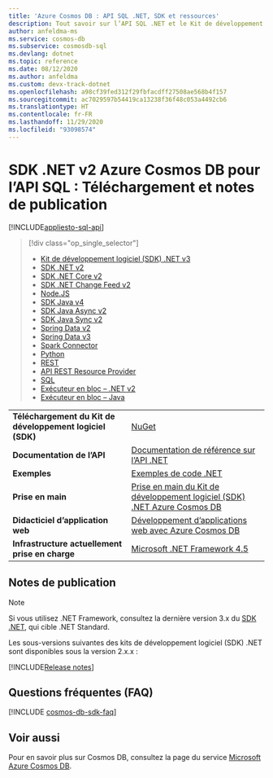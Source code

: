 ```yaml
---
title: 'Azure Cosmos DB : API SQL .NET, SDK et ressources'
description: Tout savoir sur l’API SQL .NET et le Kit de développement logiciel (SDK), y compris les dates de sortie, les dates de déclassement et les modifications effectuées entre chaque version du Kit de développement logiciel (SDK) .NET Azure Cosmos DB.
author: anfeldma-ms
ms.service: cosmos-db
ms.subservice: cosmosdb-sql
ms.devlang: dotnet
ms.topic: reference
ms.date: 08/12/2020
ms.author: anfeldma
ms.custom: devx-track-dotnet
ms.openlocfilehash: a98cf39fed312f29fbfacdff27508ae568b4f157
ms.sourcegitcommit: ac7029597b54419ca13238f36f48c053a4492cb6
ms.translationtype: HT
ms.contentlocale: fr-FR
ms.lasthandoff: 11/29/2020
ms.locfileid: "93098574"
---
```

# <a name="azure-cosmos-db-net-sdk-v2-for-sql-api-download-and-release-notes"></a>SDK .NET v2 Azure Cosmos DB pour l’API SQL : Téléchargement et notes de publication
[!INCLUDE[appliesto-sql-api](includes/appliesto-sql-api.md)]

> [!div class="op_single_selector"]
> * [Kit de développement logiciel (SDK) .NET v3](sql-api-sdk-dotnet-standard.md)
> * [SDK .NET v2](sql-api-sdk-dotnet.md)
> * [SDK .NET Core v2](sql-api-sdk-dotnet-core.md)
> * [SDK .NET Change Feed v2](sql-api-sdk-dotnet-changefeed.md)
> * [Node.JS](sql-api-sdk-node.md)
> * [SDK Java v4](sql-api-sdk-java-v4.md)
> * [SDK Java Async v2](sql-api-sdk-async-java.md)
> * [SDK Java Sync v2](sql-api-sdk-java.md)
> * [Spring Data v2](sql-api-sdk-java-spring-v2.md)
> * [Spring Data v3](sql-api-sdk-java-spring-v3.md)
> * [Spark Connector](sql-api-sdk-java-spark.md)
> * [Python](sql-api-sdk-python.md)
> * [REST](/rest/api/cosmos-db/)
> * [API REST Resource Provider](/rest/api/cosmos-db-resource-provider/)
> * [SQL](./sql-query-getting-started.md)
> * [Exécuteur en bloc – .NET v2](sql-api-sdk-bulk-executor-dot-net.md)
> * [Exécuteur en bloc – Java](sql-api-sdk-bulk-executor-java.md)

| |  |
|---|---|
|**Téléchargement du Kit de développement logiciel (SDK)**|[NuGet](https://www.nuget.org/packages/Microsoft.Azure.DocumentDB/)|
|**Documentation de l’API**|[Documentation de référence sur l’API .NET](/dotnet/api/overview/azure/cosmosdb?view=azure-dotnet&preserve-view=true)|
|**Exemples**|[Exemples de code .NET](https://github.com/Azure/azure-cosmos-dotnet-v2/tree/master/samples)|
|**Prise en main**|[Prise en main du Kit de développement logiciel (SDK) .NET Azure Cosmos DB](sql-api-get-started.md)|
|**Didacticiel d’application web**|[Développement d’applications web avec Azure Cosmos DB](sql-api-dotnet-application.md)|
|**Infrastructure actuellement prise en charge**|[Microsoft .NET Framework 4.5](https://www.microsoft.com/download/details.aspx?id=30653)|

## <a name="release-notes"></a>Notes de publication

> [!NOTE]
> Si vous utilisez .NET Framework, consultez la dernière version 3.x du [SDK .NET](sql-api-sdk-dotnet-standard.md), qui cible .NET Standard.

Les sous-versions suivantes des kits de développement logiciel (SDK) .NET sont disponibles sous la version 2.x.x :

[!INCLUDE[Release notes](~/samples-cosmosdb-dotnet-v2/changelog.md)]

## <a name="faq"></a>Questions fréquentes (FAQ)

[!INCLUDE [cosmos-db-sdk-faq](../../includes/cosmos-db-sdk-faq.md)]

## <a name="see-also"></a>Voir aussi

Pour en savoir plus sur Cosmos DB, consultez la page du service [Microsoft Azure Cosmos DB](https://azure.microsoft.com/services/cosmos-db/).